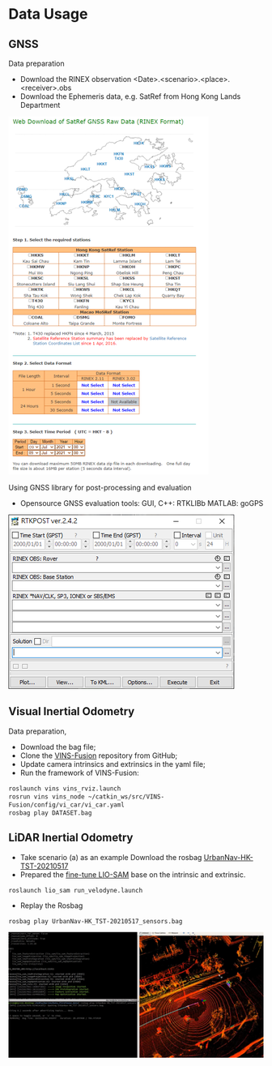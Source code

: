 # Data Usage
## GNSS 
Data preparation
- Download the RINEX observation &lt;Date&gt;\.&lt;scenario&gt;\.&lt;place&gt;\.&lt;receiver&gt;\.obs
- Download the Ephemeris data, e.g. SatRef from Hong Kong Lands Department

![Data preparation](img/gnss_1.png)

Using GNSS library for post-processing and evaluation
- Opensource GNSS evaluation tools: GUI, C++: RTKLIBb MATLAB: goGPS

![Processing](img/gnss_2.png)


## Visual Inertial Odometry 
Data preparation,
- Download the bag file;
- Clone the [VINS-Fusion](https://github.com/HKUST-Aerial-Robotics/VINS-Fusion) repository from GitHub;
- Update camera intrinsics and extrinsics in the yaml file;
- Run the framework of VINS-Fusion:
```
roslaunch vins vins_rviz.launch
rosrun vins vins_node ~/catkin_ws/src/VINS-Fusion/config/vi_car/vi_car.yaml
rosbag play DATASET.bag
```

## LiDAR Inertial Odometry
- Take scenario (a) as an example
Download the rosbag [UrbanNav-HK-TST-20210517](https://www.dropbox.com/s/mit5v1yo8pzh9xq/UrbanNav-HK_TST-20210517_sensors.bag?dl=0)
- Prepared the [fine-tune LIO-SAM](https://www.dropbox.com/s/g514ra8zm6nfz9r/LIO-SAM_for_urban.zip?dl=0) base on the intrinsic and extrinsic. 
```
roslaunch lio_sam run_velodyne.launch
```
- Replay the Rosbag
```
rosbag play UrbanNav-HK_TST-20210517_sensors.bag
```
![Processing](img/lidar_1.png)
